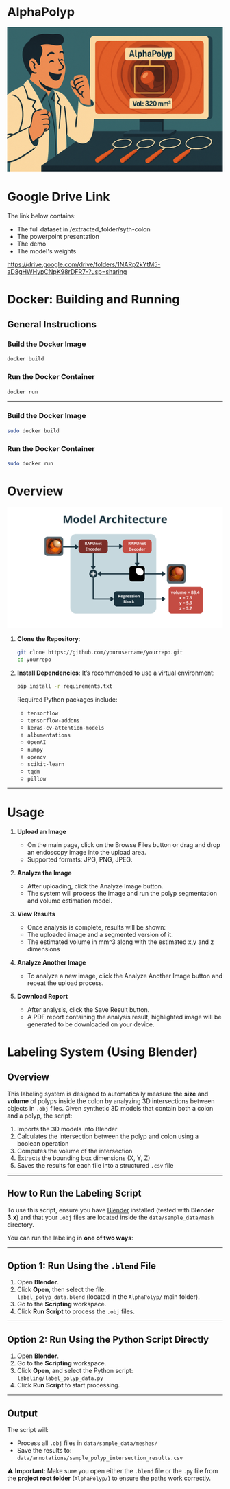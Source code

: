 # AlphaPolyp

![logo](https://github.com/LineIntegralx/AlphaPolyp/blob/main/images/front.png)


# Google Drive Link 
The link below contains:
- The full dataset in /extracted_folder/syth-colon 
- The powerpoint presentation 
- The demo 
- The model's weights 

<https://drive.google.com/drive/folders/1NARp2kYtM5-aD8gHWHypCNpK98rDFR7-?usp=sharing>

# Docker: Building and Running

## General Instructions

### Build the Docker Image
```bash
docker build  
```

### Run the Docker Container
```bash
docker run 
```

---

### Build the Docker Image
```bash
sudo docker build 
```

### Run the Docker Container
```bash
sudo docker run 
```


# Overview
![RAPUNet diagram](https://github.com/LineIntegralx/AlphaPolyp/blob/main/images/model_architecture.png)

1. **Clone the Repository**:
   ```bash
   git clone https://github.com/yourusername/yourrepo.git
   cd yourrepo
   ```

2. **Install Dependencies**:
   It’s recommended to use a virtual environment:
   ```bash
   pip install -r requirements.txt
   ```

   Required Python packages include:
   - `tensorflow`
   - `tensorflow-addons`
   - `keras-cv-attention-models`
   - `albumentations`
   - `OpenAI` 
   - `numpy`
   - `opencv`
   - `scikit-learn`
   - `tqdm`
   - `pillow ` 


---
# Usage

1. **Upload an Image**
   - On the main page, click on the Browse Files button or drag and drop an endoscopy image into the upload area. 
   - Supported formats: JPG, PNG, JPEG. 

2. **Analyze the Image**
   - After uploading, click the Analyze Image button. 
   - The system will process the image and run the polyp segmentation and volume estimation model. 

3. **View Results**
   - Once analysis is complete, results will be shown:
   - The uploaded image and a segmented version of it. 
   - The estimated volume in mm^3 along with the estimated x,y and z dimensions

4. **Analyze Another Image**
   - To analyze a new image, click the Analyze Another Image button and repeat the upload process.  

5. **Download Report**
   - After analysis, click the Save Result button. 
   - A PDF report containing the analysis result, highlighted image will be generated to be downloaded on your device.


# Labeling System (Using Blender)

## Overview

This labeling system is designed to automatically measure the **size** and **volume** of polyps inside the colon by analyzing 3D intersections between objects in `.obj` files. Given synthetic 3D models that contain both a colon and a polyp, the script:

1. Imports the 3D models into Blender
2. Calculates the intersection between the polyp and colon using a boolean operation
3. Computes the volume of the intersection
4. Extracts the bounding box dimensions (X, Y, Z)
5. Saves the results for each file into a structured `.csv` file

---

## How to Run the Labeling Script

To use this script, ensure you have [Blender](https://www.blender.org/download/) installed (tested with **Blender 3.x**) and that your `.obj` files are located inside the `data/sample_data/mesh` directory.


You can run the labeling in **one of two ways**:

---

## Option 1: Run Using the `.blend` File

1. Open **Blender**.
2. Click **Open**, then select the file:  
   `label_polyp_data.blend` (located in the `AlphaPolyp/` main folder).
3. Go to the **Scripting** workspace.
4. Click **Run Script** to process the `.obj` files.

---

## Option 2: Run Using the Python Script Directly

1. Open **Blender**.
2. Go to the **Scripting** workspace.
3. Click **Open**, and select the Python script:  
   `labeling/label_polyp_data.py`
4. Click **Run Script** to start processing.

---

## Output

The script will:
- Process all `.obj` files in `data/sample_data/meshes/`
- Save the results to:  `data/annotations/sample_polyp_intersection_results.csv`


⚠️ **Important**: Make sure you open either the `.blend` file or the `.py` file from the **project root folder** (`AlphaPolyp/`) to ensure the paths work correctly.
